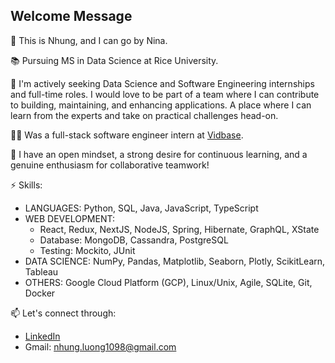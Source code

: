 ## Welcome Message 

👋 This is Nhung, and I can go by Nina.

📚 Pursuing MS in Data Science at Rice University. 

👀 I'm actively seeking Data Science and Software Engineering internships and full-time roles. I would love to be part of a team where I can contribute to building, maintaining, and enhancing applications. A place where I can learn from the experts and take on practical challenges head-on.

👩‍💻 Was a full-stack software engineer intern at [Vidbase](https://www.linkedin.com/company/vidbase/). 

🌱 I have an open mindset, a strong desire for continuous learning, and a genuine enthusiasm for collaborative teamwork!

⚡ Skills:
 
* LANGUAGES: Python, SQL, Java, JavaScript, TypeScript
* WEB DEVELOPMENT:
  - React, Redux, NextJS, NodeJS, Spring, Hibernate, GraphQL, XState
  - Database: MongoDB, Cassandra, PostgreSQL
  - Testing: Mockito, JUnit
* DATA SCIENCE: NumPy, Pandas, Matplotlib, Seaborn, Plotly, ScikitLearn, Tableau
* OTHERS: Google Cloud Platform (GCP), Linux/Unix, Agile, SQLite, Git, Docker

📫 Let's connect through:
* [LinkedIn](https://www.linkedin.com/in/nhungluong/)
* Gmail: nhung.luong1098@gmail.com
<!--
**nhungL/nhungL** is a ✨ _special_ ✨ repository because its `README.md` (this file) appears on your GitHub profile.

Here are some ideas to get you started:

- 🔭 I’m currently working on ...
- 🌱 I’m currently learning ...
- 👯 I’m looking to collaborate on ...
- 🤔 I’m looking for help with ...
- 💬 Ask me about ...
- 📫 How to reach me: ...
- ⚡ Fun fact: ...
-->
